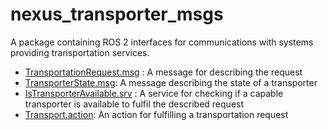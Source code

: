 # nexus_transporter_msgs
A package containing ROS 2 interfaces for communications with systems providing
transportation services.

* [TransportationRequest.msg](msg/TransportationRequest.msg) : A message for describing the request
* [TransporterState.msg](msg/TransporterState.msg): A message describing the state of a transporter
* [IsTransporterAvailable.srv](srv/IsTransporterAvailable.srv) : A service for checking if a capable transporter is available to fulfil the described request
* [Transport.action](action/Transport.action): An action for fulfilling a transportation request
